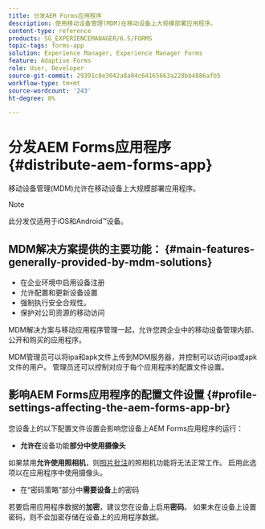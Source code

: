```yaml
---
title: 分发AEM Forms应用程序
description: 使用移动设备管理(MDM)在移动设备上大规模部署应用程序。
content-type: reference
products: SG_EXPERIENCEMANAGER/6.5/FORMS
topic-tags: forms-app
solution: Experience Manager, Experience Manager Forms
feature: Adaptive Forms
role: User, Developer
source-git-commit: 29391c8e3042a8a04c64165663a228bb4886afb5
workflow-type: tm+mt
source-wordcount: '243'
ht-degree: 0%

---
```


# 分发AEM Forms应用程序 {#distribute-aem-forms-app}

移动设备管理(MDM)允许在移动设备上大规模部署应用程序。

>[!NOTE]
>
>此分发仅适用于iOS和Android™设备。

## MDM解决方案提供的主要功能： {#main-features-generally-provided-by-mdm-solutions}

* 在企业环境中启用设备注册
* 允许配置和更新设备设置
* 强制执行安全合规性。
* 保护对公司资源的移动访问

MDM解决方案与移动应用程序管理一起，允许您跨企业中的移动设备管理内部、公开和购买的应用程序。

MDM管理员可以将ipa和apk文件上传到MDM服务器，并控制可以访问ipa或apk文件的用户。 管理员还可以控制对应于每个应用程序的配置文件设置。

## 影响AEM Forms应用程序的配置文件设置 {#profile-settings-affecting-the-aem-forms-app-br}

您设备上的以下配置文件设置会影响您设备上AEM Forms应用程序的运行：

* **允许在**&#x200B;设备功能&#x200B;**部分中使用摄像头**

如果禁用&#x200B;**允许使用照相机**，则[照片批注](/help/forms/using/add-attachments.md)的照相机功能将无法正常工作。 启用此选项以在应用程序中使用摄像头。

* 在“密码策略”部分中&#x200B;**需要设备**&#x200B;上的密码

若要启用应用程序数据的&#x200B;**加密**，建议您在设备上启用&#x200B;**密码**。 如果未在设备上设置密码，则不会加密存储在设备上的应用程序数据。
